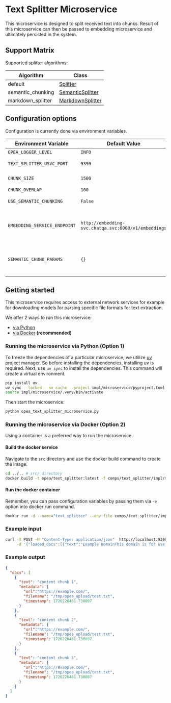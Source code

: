 # Text Splitter Microservice

This microservice is designed to split received text into chunks. Result of this microservice can then be passed to embedding microservice and ultimately persisted in the system.

## Support Matrix

Supported splitter algorithms:

| Algorithm | Class                                                                 |
|----------------|------------------------------------------------------------------|
| default        | [Splitter](./utils/splitter.py)                   |
| semantic_chunking  | [SemanticSplitter](./utils/splitter.py)        |
| markdown_splitter | [MarkdownSplitter](./utils/splitter.py)        |


## Configuration options

Configuration is currently done via environment variables.

| Environment Variable             | Default Value             | Description                                                                                      |
|----------------------------------|---------------------------|--------------------------------------------------------------------------------------------------|
| `OPEA_LOGGER_LEVEL`              | `INFO`                    | Microservice logging output level                                                                |
| `TEXT_SPLITTER_USVC_PORT`        | `9399`                    | (Optional) Text Splitter microservice port                                                       |
| `CHUNK_SIZE`                     | `1500`                    | Size of chunks that the data is split into for further processing                                |
| `CHUNK_OVERLAP`                  | `100`                     | Size of chunks overlapping                                                                       |
| `USE_SEMANTIC_CHUNKING`          | `False`                   | Choose if semantic chunking should be used                                                       |
| `EMBEDDING_SERVICE_ENDPOINT`     | `http://embedding-svc.chatqa.svc:6000/v1/embeddings`  | Endpoint of the embedding microservice used for semantic chunking. For more details about the microservice, see [src/comps/embedding/README.md](../embeddings/README.md)                                  |
| `SEMANTIC_CHUNK_PARAMS`          | `{}`                      | Add semantic chunking parameters such as buffer_size, add_start_index, etc. Check Langchain documentation for SemanticChunker for reference. |


## Getting started

This microservice requires access to external network services for example for downloading models for parsing specific file formats for text extraction.

We offer 2 ways to run this microservice:
  - [via Python](#running-the-microservice-via-python-option-1)
  - [via Docker](#running-the-microservice-via-docker-option-2) **(recommended)**


### Running the microservice via Python (Option 1)

To freeze the dependencies of a particular microservice, we utilize [uv](https://github.com/astral-sh/uv) project manager. So before installing the dependencies, installing uv is required.
Next, use `uv sync` to install the dependencies. This command will create a virtual environment.

```bash
pip install uv
uv sync --locked --no-cache --project impl/microservice/pyproject.toml
source impl/microservice/.venv/bin/activate
```

Then start the microservice:

```bash
python opea_text_splitter_microservice.py
```

### Running the microservice via Docker (Option 2)

Using a container is a preferred way to run the microservice.

#### Build the docker service

Navigate to the `src` directory and use the docker build command to create the image:

```bash
cd ../.. # src/ directory
docker build -t opea/text_splitter:latest -f comps/text_splitter/impl/microservice/Dockerfile .
```

#### Run the docker container

Remember, you can pass configuration variables by passing them via `-e` option into docker run command.

```bash
docker run -d --name="text_splitter" --env-file comps/text_splitter/impl/microservice/.env -p 9399:9399 opea/text_splitter:latest
```

### Example input

```bash
curl -X POST -H "Content-Type: application/json"  http://localhost:9399/v1/text_splitter  \
     -d '{"loaded_docs":[{"text":"Example DomainThis domain is for use in illustrative examples in documents. You may use this domain in literature without prior coordination or asking for permission.More information...","metadata":{"url":"https://example.com/","filename":"index.html","timestamp":1748520579.4694135}}]}'
```

### Example output

```json
{
  "docs": [
    {
      "text": "content chunk 1",
      "metadata": {
        "url":"https://example.com/",
        "filename": "/tmp/opea_upload/test.txt",
        "timestamp": 1726226461.738807
      }
    },
    {
      "text": "content chunk 2",
      "metadata": {
        "url":"https://example.com/",
        "filename": "/tmp/opea_upload/test.txt",
        "timestamp": 1726226461.738807
      }
    },
    {
      "text": "content chunk 3",
      "metadata": {
        "url":"https://example.com/",
        "filename": "/tmp/opea_upload/test.txt",
        "timestamp": 1726226461.738807
      }
    }
  ]
}
```

